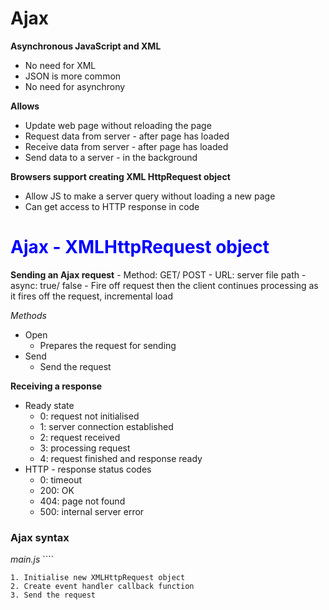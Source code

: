 # Ajax
<b>Asynchronous JavaScript and XML</b>
- No need for XML
- JSON is more common
- No need for asynchrony

<b>Allows</b>
- Update web page without reloading the page
- Request data from server - after page has loaded
- Receive data from server - after page has loaded
- Send data to a server - in the background

<b>Browsers support creating XML HttpRequest object</b>
- Allow JS to make a server query without loading a new page
- Can get access to HTTP response in code

<h1><font color="blue">Ajax - XMLHttpRequest object</h1></font>
<b>Sending an Ajax request</b>
- Method: GET/ POST
- URL: server file path
- async: true/ false
	- Fire off request then the client continues processing as it fires off the request, incremental load

<i>Methods</i>
- Open
	- Prepares the request for sending
- Send
	- Send the request

<b>Receiving a response</b>
- Ready state
	- 0: request not initialised
	- 1: server connection established
	- 2: request received
	- 3: processing request
	- 4: request finished and response ready
- HTTP - response status codes
	- 0: timeout
	- 200: OK
	- 404: page not found
	- 500: internal server error

<h3>Ajax syntax</h3>
<i>main.js</i>
````

````
1. Initialise new XMLHttpRequest object
2. Create event handler callback function
3. Send the request
